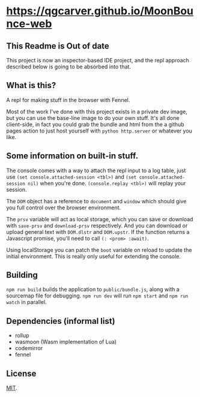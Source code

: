 # https://qgcarver.github.io/MoonBounce-web

## This Readme is Out of date
This project is now an inspector-based IDE project, and the repl approach described
below is going to be absorbed into that.

## What is this?
A repl for making stuff in the browser with Fennel.

Most of the work I've done with this project exists in a private dev image, but
you can use the base-line image to do your own stuff. It's all done client-side,
in fact you could grab the bundle and html from the a github pages action to 
just host yourself with `python http.server` or whatever you like.

## Some information on built-in stuff.
The console comes with a way to attach the repl input to a log table, just use
`(set console.attached-session <tbl>)` and `(set console.attached-session nil)`
when you're done. `(console.replay <tbl>)` will replay your session.

The `DOM` object has a reference to `document` and `window` which should give
you full control over the browser environment.

The `prsv` variable will act as local storage, which you can save or download
with `save-prsv` and `download-prsv` respectively. And you can download or
upload general text with `DOM.dlstr` and `DOM.upstr`. If the function returns
a Javascript promise, you'll need to call `(: <prom> :await)`.

Using localStorage you can patch the `boot` variable on reload to update the
initial environment. This is really only useful for extending the console.

## Building
`npm run build` builds the application to `public/bundle.js`, along with a sourcemap file for debugging.
`npm run dev` will run `npm start` and `npm run watch` in parallel.

## Dependencies (informal list)
- rollup
- wasmoon (Wasm implementation of Lua)
- codemirror
- fennel

## License

[MIT](LICENSE).
